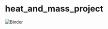 # heat_and_mass_project
[![Binder](https://mybinder.org/badge_logo.svg)](https://mybinder.org/v2/gh/jmox0351/heat_and_mass_project/HEAD?urlpath=https%3A%2F%2Fgithub.com%2Fjmox0351%2Fheat_and_mass_project%2Fblob%2Fmain%2FMini_project_veggie_Moxley_Leon.ipynb)
